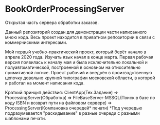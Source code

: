 # BookOrderProcessingServer
Открытая часть сервера обработки заказов.

Данный репозиторий создан для демонстрации части написанного мною кода. Весь проект находится в приватном репозитории в связи с коммерчискими интересами.

Мой первый учебно-практический проект, который берёт начало в апреле 2020 года. Изучать язык начал в конце марта. Первая рабочая версия появилась к началу мая и была исключительно локальной и полуавтоматической, построенной в основном на относительно примитивной логике. Проект рабочий и внедрён в производственную цепочку довольно крупной типографии московской области, в которой я работал на момент написания кода.

Краткий принцип действия: ClientApp(Тех.Задание) => ProcessingServer(Обработка) => FileBaseServer-MSSQL(Поиск в базе по коду ISBN и возврат пути на файловом сервере) => ProcessingServer(Компановка очередей* печати) *Под учередью подразумевается "раскидывание" в разные очереди с разными шаблонами печати.
